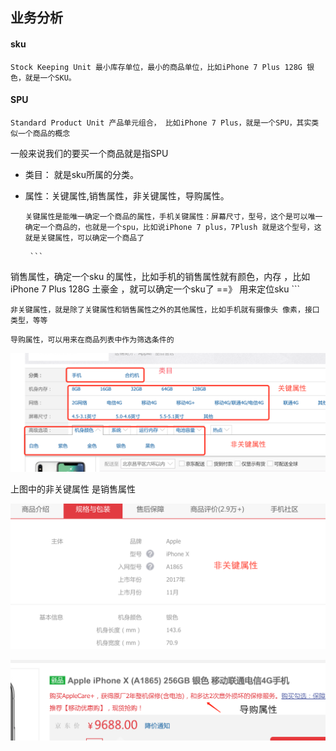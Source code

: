 ## 业务分析

#### sku

```
Stock Keeping Unit 最小库存单位，最小的商品单位，比如iPhone 7 Plus 128G 银色，就是一个SKU。
```

#### SPU 

```
Standard Product Unit 产品单元组合， 比如iPhone 7 Plus，就是一个SPU，其实类似一个商品的概念
```

一般来说我们的要买一个商品就是指SPU

* 类目： 就是sku所属的分类。

* 属性：关键属性,销售属性，非关键属性，导购属性。

  ```
  关键属性是能唯一确定一个商品的属性，手机关键属性：屏幕尺寸，型号，这个是可以唯一确定一个商品的，也就是一个spu，比如说iPhone 7 plus，7Plush 就是这个型号，这就是关键属性，可以确定一个商品了
  ```



       ```
销售属性，确定一个sku 的属性，比如手机的销售属性就有颜色，内存 ，比如iPhone 7 Plus 128G 土豪金 ，就可以确定一个sku了 ==》 用来定位sku
       ```

```
非关键属性，就是除了关键属性和销售属性之外的其他属性，比如手机就有摄像头 像素，接口类型，等等
```

```
导购属性，可以用来在商品列表中作为筛选条件的
```



![sku](../images/sku.png)



上图中的非关键属性  是销售属性



![sku](../images/sku1.png)





![sku](../images/sku2.png)















